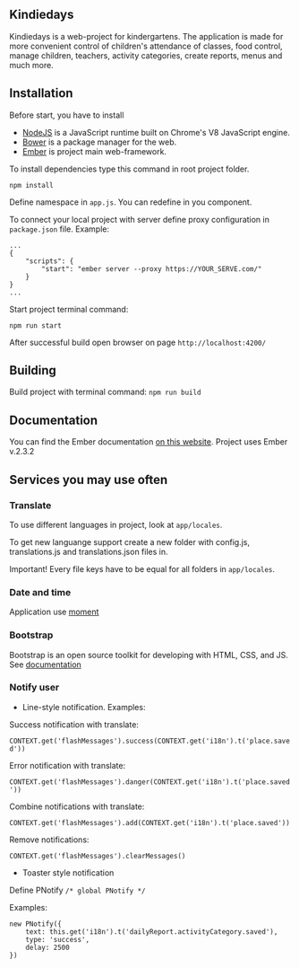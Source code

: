## Kindiedays

Kindiedays is a web-project for kindergartens.
The application is made for more convenient control of children's attendance of classes, food control, manage children, teachers, activity categories, create reports, menus and much more.

## Installation

Before start, you have to install

* [NodeJS](https://nodejs.org/en/download/) is a JavaScript runtime built on Chrome's V8 JavaScript engine.
* [Bower](https://bower.io/) is a package manager for the web.
* [Ember](https://bower.io/) is project main web-framework.

To install dependencies type this command in root project folder.  

``` npm install ```

Define namespace in ```app.js```. You can redefine in you component.

To connect your local project with server define proxy configuration in ``` package.json ``` file.
Example:

    ...
    {
        "scripts": {
            "start": "ember server --proxy https://YOUR_SERVE.com/"
        }
    }
    ...

Start project terminal command:

``` npm run start ```

After successful build open browser on page  ```http://localhost:4200/```

## Building

Build project with terminal command:
``` npm run build ```

## Documentation

You can find the Ember documentation [on this website](https://www.emberjs.com/).
Project uses Ember v.2.3.2

## Services you may use often

### Translate

To use different languages in project, look at ```app/locales```.

To get new languange support create a new folder with config.js, translations.js and translations.json files in.

Important! Every file keys have to be equal for all folders in ```app/locales```.

### Date and time

Application use [moment](http://momentjs.com/docs/)

### Bootstrap

Bootstrap is an open source toolkit for developing with HTML, CSS, and JS. See [documentation](http://getbootstrap.com)

###  Notify user

* Line-style notification. Examples:

Success notification with translate:

```CONTEXT.get('flashMessages').success(CONTEXT.get('i18n').t('place.saved'))```

Error notification with translate:

```CONTEXT.get('flashMessages').danger(CONTEXT.get('i18n').t('place.saved'))```

Combine notifications with translate:

```CONTEXT.get('flashMessages').add(CONTEXT.get('i18n').t('place.saved'))```

Remove notifications:

```CONTEXT.get('flashMessages').clearMessages()```

* Toaster style notification 

Define PNotify ```/* global PNotify */```

Examples:
```
new PNotify({
    text: this.get('i18n').t('dailyReport.activityCategory.saved'),
    type: 'success',
    delay: 2500
})
```
